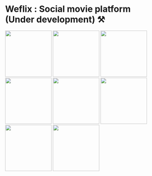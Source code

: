# Weflix : Social movie platform  (Under development) ⚒
 
<p float="left">
 
  <img src="https://github.com/arpitmaurya/WeflixApp/blob/master/UI%20SS/photo_2021-07-04_08-16-16.jpg" width="150" />
  <img src="https://github.com/arpitmaurya/WeflixApp/blob/master/UI%20SS/photo_2021-07-04_08-16-43.jpg" width="150" />
  <img src="https://github.com/arpitmaurya/WeflixApp/blob/master/UI%20SS/photo_2021-07-04_08-16-10.jpg" width="150" />
  <img src="https://github.com/arpitmaurya/WeflixApp/blob/master/UI%20SS/photo_2021-07-04_08-16-01.jpg" width="150" />
  <img src="https://github.com/arpitmaurya/WeflixApp/blob/master/UI%20SS/photo_2021-07-03_21-32-45.jpg" width="150" /> 
  <img src="https://github.com/arpitmaurya/WeflixApp/blob/master/UI%20SS/photo_2021-07-04_08-16-29.jpg" width="150" />
  <img src="https://github.com/arpitmaurya/WeflixApp/blob/master/UI%20SS/photo_2021-07-04_08-16-20.jpg" width="150" />
  <img src="https://github.com/arpitmaurya/WeflixApp/blob/master/UI%20SS/photo_2021-07-04_08-16-24.jpg" width="150" />
  
</p>
